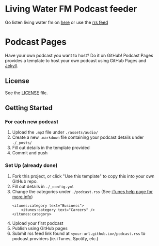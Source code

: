 # Living Water FM Podcast feeder

Go listen living water fm on [here](https://lwfm.kcac.ca/) or use the [rrs feed](https://lwfm.kcac.ca/podcast.rss)

# Podcast Pages

Have your own podcast you want to host? Do it on GitHub!
Podcast Pages provides a template to host your own podcast using GitHub Pages and [Jekyll](https://jekyllrb.com/).

## License
See the [LICENSE](LICENSE) file.

## Getting Started

### For each new podcast

1. Upload the `.mp3` file under `./assets/audio/`
1. Create a new `.markdown` file containing your podcast details under `./_posts/`
1. Fill out details in the template provided
1. Commit and push

### Set Up (already done)

1. Fork this project, or click "Use this template" to copy this into your own GitHub repo.
1. Fill out details in `./_config.yml`
1. Change the categories under `./podcast.rss` (See [iTunes help page for more info](https://help.apple.com/itc/podcasts_connect/#/itc9267a2f12))
    ```
    <itunes:category text="Business">
        <itunes:category text="Careers" />
    </itunes:category>
    ```
1. Upload your first podcast
1. Publish using GitHub pages
1. Submit rss feed link found at `<your-url.github.io>/podcast.rss` to podcast providers (ie. iTunes, Spotify, etc.)

